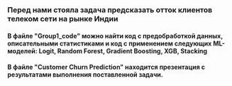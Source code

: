 ### Перед нами стояла задача предсказать отток клиентов телеком сети на рынке Индии
#### В файле "Group1_code" можно найти код с предобработкой данных, описательными статистиками и код с применением следующих ML-моделей: Logit,  Random Forest, Gradient Boosting, XGB, Stacking
#### В файле "Customer Churn Prediction" находится презентация с результатами выполнения поставленной задачи.
